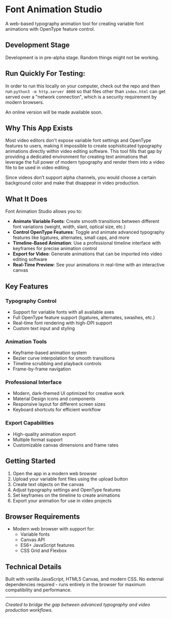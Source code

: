 # Font Animation Studio

A web-based typography animation tool for creating variable font animations with OpenType feature control.

## Development Stage

Development is in pre-alpha stage. Random things might not be working.

## Run Quickly For Testing:

In order to run this locally on your computer, check out the repo and then run `python3 -m http.server 8000` so that files other than `index.html` can get served over a "network connection", which is a security requirement by modern browsers.

An online version will be made available soon.

## Why This App Exists

Most video editors don't expose variable font settings and OpenType features to users, making it impossible to create sophisticated typography animations directly within video editing software. This tool fills that gap by providing a dedicated environment for creating text animations that leverage the full power of modern typography and render them into a video file to be used in video editing.

Since videos don’t support alpha channels, you would choose a certain background color and make that disappear in video production.

## What It Does

Font Animation Studio allows you to:

- **Animate Variable Fonts**: Create smooth transitions between different font variations (weight, width, slant, optical size, etc.)
- **Control OpenType Features**: Toggle and animate advanced typography features like ligatures, alternates, small caps, and more
- **Timeline-Based Animation**: Use a professional timeline interface with keyframes for precise animation control
- **Export for Video**: Generate animations that can be imported into video editing software
- **Real-Time Preview**: See your animations in real-time with an interactive canvas

## Key Features

### Typography Control
- Support for variable fonts with all available axes
- Full OpenType feature support (ligatures, alternates, swashes, etc.)
- Real-time font rendering with high-DPI support
- Custom text input and styling

### Animation Tools
- Keyframe-based animation system
- Bezier curve interpolation for smooth transitions
- Timeline scrubbing and playback controls
- Frame-by-frame navigation

### Professional Interface
- Modern, dark-themed UI optimized for creative work
- Material Design icons and components
- Responsive layout for different screen sizes
- Keyboard shortcuts for efficient workflow

### Export Capabilities
- High-quality animation export
- Multiple format support
- Customizable canvas dimensions and frame rates

## Getting Started

1. Open the app in a modern web browser
2. Upload your variable font files using the upload button
3. Create text objects on the canvas
4. Adjust typography settings and OpenType features
5. Set keyframes on the timeline to create animations
6. Export your animation for use in video projects

## Browser Requirements

- Modern web browser with support for:
  - Variable fonts
  - Canvas API
  - ES6+ JavaScript features
  - CSS Grid and Flexbox

## Technical Details

Built with vanilla JavaScript, HTML5 Canvas, and modern CSS. No external dependencies required - runs entirely in the browser for maximum compatibility and performance.

---

*Created to bridge the gap between advanced typography and video production workflows.*